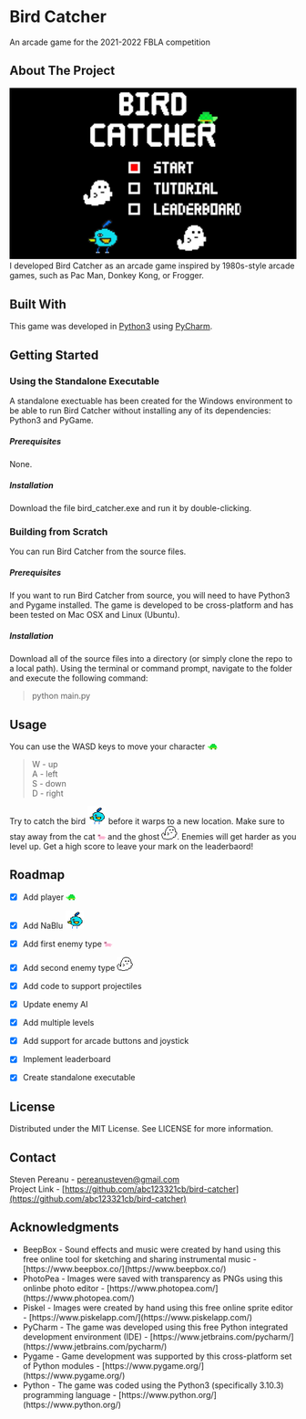 # Bird Catcher
An arcade game for the 2021-2022 FBLA competition

## About The Project
![](/img/title_screen.jpg)
I developed Bird Catcher as an arcade game inspired by 1980s-style arcade games, such as Pac Man, Donkey Kong, or Frogger.



## Built With
This game was developed in [Python3](https://www.python.org/) using [PyCharm](https://www.jetbrains.com/pycharm/).



## Getting Started
### Using the Standalone Executable
A standalone exectuable has been created for the Windows environment to be able to run Bird Catcher without installing any of its dependencies: Python3 and PyGame.
##### Prerequisites
None.
##### Installation
Download the file bird_catcher.exe and run it by double-clicking.

### Building from Scratch
You can run Bird Catcher from the source files.
##### Prerequisites
If you want to run Bird Catcher from source, you will need to have Python3 and Pygame installed. The game is developed to be cross-platform and has been tested on Mac OSX and Linux (Ubuntu).
##### Installation
Download all of the source files into a directory (or simply clone the repo to a local path). Using the terminal or command prompt, navigate to the folder and execute the following command:
>python main.py



## Usage
You can use the WASD keys to move your character ![](/source/turtle.png)
	
> W - up  
A - left  
S - down  
D - right  

Try to catch the bird ![](/source/NaBlu.png) before it warps to a new location. Make sure to stay away from the cat ![](/source/cat.png) and the ghost ![](/source/ghost.png). Enemies will get harder as you level up. Get a high score to leave your mark on the leaderbaord!



## Roadmap
- [x] Add player ![](/source/turtle.png)
- [x] Add NaBlu ![](/source/NaBlu.png)
- [x] Add first enemy type ![](/source/cat.png)
- [x] Add second enemy type ![](/source/ghost.png)
- [x] Add code to support projectiles
- [x] Update enemy AI
- [x] Add multiple levels
- [x] Add support for arcade buttons and joystick
- [x] Implement leaderboard
- [x] Create standalone executable


## License
Distributed under the MIT License. See LICENSE for more information.



## Contact
Steven Pereanu - [pereanusteven@gmail.com](mailto:pereanusteven@gmail)
<br />
Project Link - [https://github.com/abc123321cb/bird-catcher](https://github.com/abc123321cb/bird-catcher)



## Acknowledgments
<ul>
<li>BeepBox - Sound effects and music were created by hand using this free online tool for sketching and sharing instrumental music - [https://www.beepbox.co/](https://www.beepbox.co/)</li>
<li>PhotoPea - Images were saved with transparency as PNGs using this onlinbe photo editor - [https://www.photopea.com/](https://www.photopea.com/)</li>
<li>Piskel - Images were created by hand using this free online sprite editor - [https://www.piskelapp.com/](https://www.piskelapp.com/)</li>
<li>PyCharm - The game was developed using this free Python integrated development environment (IDE) - [https://www.jetbrains.com/pycharm/](https://www.jetbrains.com/pycharm/)</li>
<li>Pygame - Game development was supported by this cross-platform set of Python modules - [https://www.pygame.org/](https://www.pygame.org/)</li>
<li>Python - The game was coded using the Python3 (specifically 3.10.3) programming language - [https://www.python.org/](https://www.python.org/)</li>
</ul>